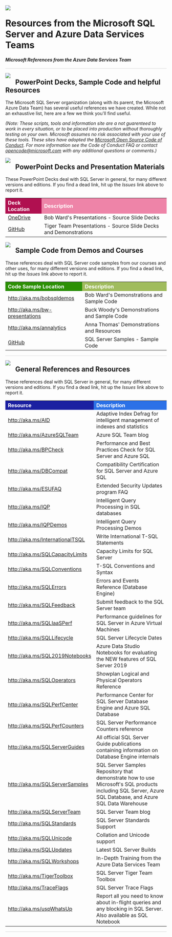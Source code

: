 <img style="float: left; margin: 0px 15px 15px 0px;" src="../graphics/solutions-microsoft-logo-small.png">

# Resources from the Microsoft SQL Server and Azure Data Services Teams

#### <i>Microsoft References from the Azure Data Services Team</i>

<p style="border-bottom: 1px solid lightgrey;"></p>

<img style="float: left; margin: 0px 15px 15px 0px;" src="../graphics/checkbox.png"> <h2>PowerPoint Decks, Sample Code and helpful Resources</h2>

The Microsoft SQL Server organization (along with its parent, the Microsoft Azure Data Team) has several useful references we have created. While not an exhaustive list, here are a few we think you'll find useful. 

*(Note: These scripts, tools and information site are a not guarenteed to work in every situation, or to be placed into production without thoroughly testing on your own. Microsoft assumes no risk associated with your use of these tools. These sites have adopted the <a href="https://opensource.microsoft.com/codeofconduct/" target="_blank">Microsoft Open Source Code of Conduct</a>. For more information see the Code of Conduct FAQ or contact opencode@microsoft.com with any additional questions or comments.)*


<img style="float: left; margin: 0px 15px 15px 0px;" src="../graphics/checkbox.png"> <h2><a name="decks">PowerPoint Decks and Presentation Materials</a></h2>

These PowerPoint Decks deal with SQL Server in general, for many different versions and editions. If you find a dead link, hit up the <i>Issues</i> link above to report it.

 <table style="tr:nth-child(even) {background-color: #f2f2f2;}; text-align: left; display: table; border-collapse: collapse; border-spacing: 2px; border-color: gray;">
  <tr><th style="background-color: #b01050; color: white;"> Deck Location  </th> <th style="background-color: #ee84a8 ; color: white;"> Description</th></tr>

  <tr><td><a href="https://onedrive.live.com/?authkey=%21ABg4T%5Fv1nZbdDbE&id=233BB03122CBD248%2120503&cid=233BB03122CBD248" target="blank">OneDrive</a></td><td>Bob Ward's Presentations - Source Slide Decks</td></tr>
  <tr><td><a href="https://github.com/Microsoft/tigertoolbox/tree/master/Sessions" target="blank">GitHub</a></td><td>Tiger Team Presentations - Source Slide Decks and Demonstrations</td></tr>

</table>


<img style="float: left; margin: 0px 15px 15px 0px;" src="../graphics/checkbox.png"> <h2><a name="code">Sample Code from Demos and Courses</a></h2>

These references deal with SQL Server code samples from our courses and other uses, for many different versions and editions. If you find a dead link, hit up the <i>Issues</i> link above to report it.

 <table style="tr:nth-child(even) {background-color: #f2f2f2;}; text-align: left; display: table; border-collapse: collapse; border-spacing: 2px; border-color: gray;">
  <tr><th style="background-color: #2c9004; color: white;">Code Sample Location  </th> <th style="background-color: #a0bc5d ; color: white;"> Description</th></tr>

  <tr><td><a href="http://aka.ms/bobsqldemos" target="blank">http://aka.ms/bobsqldemos</a></td><td>Bob Ward's Demonstrations and Sample Code</td></tr>
  <tr><td><a href="http://aka.ms/bw-presentations" target="blank">http://aka.ms/bw-presentations</a></td><td>Buck Woody's Demonstrations and Sample Code</td></tr>
  <tr><td><a href="http://aka.ms/annalytics" target="blank">http://aka.ms/annalytics</a></td><td>Anna Thomas' Demonstrations and Resources</td></tr>
  <tr><td><a href="https://github.com/Microsoft/sql-server-samples" target="blank">GitHub</a></td><td>SQL Server Samples - Sample Code</td></tr>

</table>

<p style="border-bottom: 1px solid lightgrey;"></p>

<img style="float: left; margin: 0px 15px 15px 0px;" src="../graphics/checkbox.png"> <h2><a name="links">General References and Resources</a></h2>

These references deal with SQL Server in general, for many different versions and editions. If you find a dead link, hit up the <i>Issues</i> link above to report it.

<table style="tr:nth-child(even) {background-color: #f2f2f2;}; text-align: left; display: table; border-collapse: collapse; border-spacing: 2px; border-color: gray;">
  <tr><th style="background-color: #1b20a1; color: white;">Resource  </th> <th style="background-color: #2c71e7; color: white;">Description</th></tr>
  <tr><td><a href="http://aka.ms/aid" target="blank">http://aka.ms/AID</a></td><td>Adaptive Index Defrag for intelligent management of indexes and statistics</td></tr>
  <tr><td><a href="http://aka.ms/azuresqlteam" target="blank">http://aka.ms/AzureSQLTeam</a></td><td>Azure SQL Team blog</td></tr>
  <tr><td><a href="http://aka.ms/bpcheck" target="blank">http://aka.ms/BPCheck</a></td><td>Performance and Best Practices Check for SQL Server and Azure SQL</td></tr>
  <tr><td><a href="http://aka.ms/dbcompat" target="blank">http://aka.ms/DBCompat</a></td><td>Compatibility Certification for SQL Server and Azure SQL</td></tr>
  <tr><td><a href="http://aka.ms/esufaq" target="blank">http://aka.ms/ESUFAQ</a></td><td>Extended Security Updates program FAQ</td></tr>
  <tr><td><a href="http://aka.ms/iqp" target="blank">http://aka.ms/IQP</a></td><td>Intelligent Query Processing in SQL databases</td></tr>
  <tr><td><a href="http://aka.ms/iqpdemos" target="blank">http://aka.ms/IQPDemos</a></td><td>Intelligent Query Processing Demos</td></tr>
  <tr><td><a href="http://aka.ms/internationaltsql" target="blank">http://aka.ms/InternationalTSQL</a></td><td>Write International T-SQL Statements</i></td></tr>
  <tr><td><a href="http://aka.ms/sqlcapacitylimits" target="blank">http://aka.ms/SQLCapacityLimits</a></td><td>Capacity Limits for SQL Server</td></tr>
  <tr><td><a href="http://aka.ms/sqlconventions" target="blank">http://aka.ms/SQLConventions</a></td><td>T-SQL Conventions and Syntax</i></td></tr>
  <tr><td><a href="http://aka.ms/sqlerrors" target="blank">http://aka.ms/SQLErrors</a></td><td>Errors and Events Reference (Database Engine)</td></tr>
  <tr><td><a href="http://aka.ms/sqlfeedback" target="blank">http://aka.ms/SQLFeedback</a></td><td>Submit feedback to the SQL Server team</td></tr>
  <tr><td><a href="http://aka.ms/sqliaasperf" target="blank">http://aka.ms/SQLIaaSPerf</a></td><td>Performance guidelines for SQL Server in Azure Virtual Machines</td></tr>  
  <tr><td><a href="http://aka.ms/sqllifecycle" target="blank">http://aka.ms/SQLLifecycle</a></td><td>SQL Server Lifecycle Dates</td></tr>
  <tr><td><a href="http://aka.ms/sql2019notebooks" target="blank">http://aka.ms/SQL2019Notebooks</a></td><td>Azure Data Studio Notebooks for evaluating the NEW features of SQL Server 2019</td></tr>
  <tr><td><a href="http://aka.ms/sqloperators" target="blank">http://aka.ms/SQLOperators</a></td><td>Showplan Logical and Physical Operators Reference</td></tr>  
  <tr><td><a href="http://aka.ms/sqlperfcenter" target="blank">http://aka.ms/SQLPerfCenter</a></td><td>Performance Center for SQL Server Database Engine and Azure SQL Database</td></tr>
  <tr><td><a href="http://aka.ms/sqlperfcounters" target="blank">http://aka.ms/SQLPerfCounters</a></td><td>SQL Server Performance Counters reference</td></tr>
  <tr><td><a href="http://aka.ms/sqlserverguides" target="blank">http://aka.ms/SQLServerGuides</a></td><td>All official SQL Server Guide publications containing information on Database Engine internals</td></tr>
  <tr><td><a href="http://aka.ms/sqlserversamples" target="blank">http://aka.ms/SQLServerSamples</a></td><td>SQL Server Samples Repository that demonstrate how to use Microsoft's SQL products including SQL Server, Azure SQL Database, and Azure SQL Data Warehouse</td></tr>
  <tr><td><a href="http://aka.ms/sqlserverteam" target="blank">http://aka.ms/SQLServerTeam</a></td><td>SQL Server Team blog</td></tr>
  <tr><td><a href="http://aka.ms/sqlstandards" target="blank">http://aka.ms/SQLStandards</a></td><td>SQL Server Standards Support</td></tr>
  <tr><td><a href="http://aka.ms/sqlunicode" target="blank">http://aka.ms/SQLUnicode</a></td><td>Collation and Unicode support</i></td></tr>
  <tr><td><a href="http://aka.ms/sqlupdates" target="blank">http://aka.ms/SQLUpdates</a></td><td>Latest SQL Server Builds</td></tr>
  <tr><td><a href="http://aka.ms/sqlworkshops" target="blank">http://aka.ms/SQLWorkshops</a></td><td>In-Depth Training from the Azure Data Services Team</td></tr>
  <tr><td><a href="http://aka.ms/tigertoolbox" target="blank">http://aka.ms/TigerToolbox</a></td><td>SQL Server Tiger Team Toolbox</td></tr>
  <tr><td><a href="http://aka.ms/traceflags" target="blank">http://aka.ms/TraceFlags</a></td><td>SQL Server Trace Flags</td></tr>
  <tr><td><a href="http://aka.ms/uspwhatsup" target="blank">http://aka.ms/uspWhatsUp</a></td><td>Report all you need to know about in-flight queries and any blocking in SQL Server. Also available as SQL Notebook</td></tr>
</table>

<p style="border-bottom: 1px solid lightgrey;"></p>
